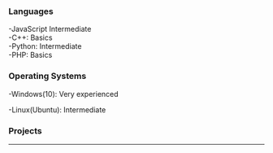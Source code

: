 ### Languages  

-JavaScript Intermediate  
-C++: Basics  
-Python: Intermediate  
-PHP: Basics  

### Operating Systems  

-Windows(10): Very experienced  

-Linux(Ubuntu): Intermediate  

### Projects  

---
